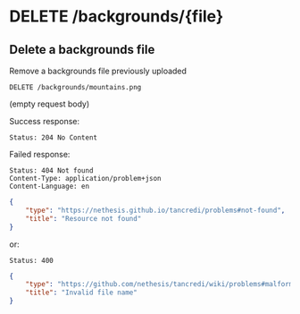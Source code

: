 # DELETE /backgrounds/{file}

## Delete a backgrounds file

Remove a backgrounds file previously uploaded

```text
DELETE /backgrounds/mountains.png
```

(empty request body)

Success response:

    Status: 204 No Content

Failed response:

    Status: 404 Not found
    Content-Type: application/problem+json
    Content-Language: en

```json
{
    "type": "https://nethesis.github.io/tancredi/problems#not-found",
    "title": "Resource not found"
}
```

or:

    Status: 400

```json
{
    "type": "https://github.com/nethesis/tancredi/wiki/problems#malformed-data",
    "title": "Invalid file name"
}
```
